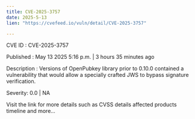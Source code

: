 ```yaml
---
title: CVE-2025-3757
date: 2025-5-13
lien: "https://cvefeed.io/vuln/detail/CVE-2025-3757"

---
```


CVE ID : CVE-2025-3757

Published :  May 13
2025
5:16 p.m. | 3 hours
35 minutes ago

Description : Versions of OpenPubkey library prior to 0.10.0  contained a vulnerability that would allow a specially crafted JWS to bypass signature verification.

Severity: 0.0 | NA

Visit the link for more details
such as CVSS details
affected products
timeline
and more...
